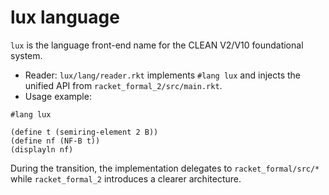 # lux language

`lux` is the language front-end name for the CLEAN V2/V10 foundational system.

- Reader: `lux/lang/reader.rkt` implements `#lang lux` and injects the unified API from `racket_formal_2/src/main.rkt`.
- Usage example:

```
#lang lux

(define t (semiring-element 2 B))
(define nf (NF-B t))
(displayln nf)
```

During the transition, the implementation delegates to `racket_formal/src/*` while `racket_formal_2` introduces a clearer architecture.

